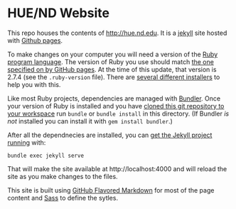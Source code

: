 # HUE/ND Website

This repo houses the contents of http://hue.nd.edu.
It is a [jekyll][1] site hosted with [Github pages][2].

To make changes on your computer you will need a version of the [Ruby program language][3].
The version of Ruby you use should match [the one specified on by GitHub pages][4].
At the time of this update, that version is 2.7.4 (see the `.ruby-version` file).
There are [several different installers][5] to help you with this.

Like most Ruby projects, dependencies are managed with [Bundler][6].
Once your version of Ruby is installed and you have [cloned this git repository to your workspace][7] run `bundle` or `bundle install` in this directory.
(If Bundler _is not_ installed you can install it with `gem install bundler`.)

After all the dependnecies are installed, you can [get the Jekyll project running][8] with:

```
bundle exec jekyll serve
```

That will make the site available at http://localhost:4000 and will reload the site as you make changes to the files.

This site is built using [GitHub Flavored Markdown][9] for most of the page content and [Sass][10] to define the sytles.

[1]:  https://jekyllrb.com/
[2]:  https://pages.github.com/
[3]:  https://www.ruby-lang.org/en/documentation/installation/
[4]:  https://pages.github.com/versions/
[5]:  https://www.ruby-lang.org/en/documentation/installation/#installers
[6]:  https://bundler.io/
[7]:  https://docs.github.com/en/repositories/creating-and-managing-repositories/cloning-a-repository
[8]:  https://jekyllrb.com/docs/
[9]:  https://github.github.com/gfm/
[10]: https://sass-lang.com/
